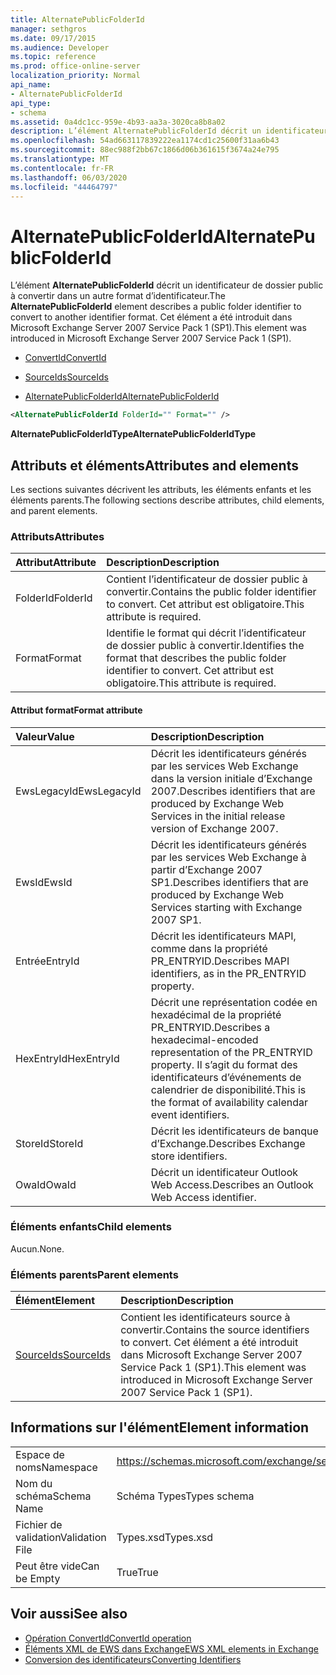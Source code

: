 ```yaml
---
title: AlternatePublicFolderId
manager: sethgros
ms.date: 09/17/2015
ms.audience: Developer
ms.topic: reference
ms.prod: office-online-server
localization_priority: Normal
api_name:
- AlternatePublicFolderId
api_type:
- schema
ms.assetid: 0a4dc1cc-959e-4b93-aa3a-3020ca8b8a02
description: L’élément AlternatePublicFolderId décrit un identificateur de dossier public à convertir dans un autre format d’identificateur. Cet élément a été introduit dans Microsoft Exchange Server 2007 Service Pack 1 (SP1).
ms.openlocfilehash: 54ad663117839222ea1174cd1c25600f31aa6b43
ms.sourcegitcommit: 88ec988f2bb67c1866d06b361615f3674a24e795
ms.translationtype: MT
ms.contentlocale: fr-FR
ms.lasthandoff: 06/03/2020
ms.locfileid: "44464797"
---
```

# <a name="alternatepublicfolderid"></a><span data-ttu-id="e4806-104">AlternatePublicFolderId</span><span class="sxs-lookup"><span data-stu-id="e4806-104">AlternatePublicFolderId</span></span>

<span data-ttu-id="e4806-105">L’élément **AlternatePublicFolderId** décrit un identificateur de dossier public à convertir dans un autre format d’identificateur.</span><span class="sxs-lookup"><span data-stu-id="e4806-105">The **AlternatePublicFolderId** element describes a public folder identifier to convert to another identifier format.</span></span> <span data-ttu-id="e4806-106">Cet élément a été introduit dans Microsoft Exchange Server 2007 Service Pack 1 (SP1).</span><span class="sxs-lookup"><span data-stu-id="e4806-106">This element was introduced in Microsoft Exchange Server 2007 Service Pack 1 (SP1).</span></span> 
  
- [<span data-ttu-id="e4806-107">ConvertId</span><span class="sxs-lookup"><span data-stu-id="e4806-107">ConvertId</span></span>](convertid.md)
  
- [<span data-ttu-id="e4806-108">SourceIds</span><span class="sxs-lookup"><span data-stu-id="e4806-108">SourceIds</span></span>](sourceids.md)
  
- [<span data-ttu-id="e4806-109">AlternatePublicFolderId</span><span class="sxs-lookup"><span data-stu-id="e4806-109">AlternatePublicFolderId</span></span>](alternatepublicfolderid.md)
  
```xml
<AlternatePublicFolderId FolderId="" Format="" />
```

 <span data-ttu-id="e4806-110">**AlternatePublicFolderIdType**</span><span class="sxs-lookup"><span data-stu-id="e4806-110">**AlternatePublicFolderIdType**</span></span>
## <a name="attributes-and-elements"></a><span data-ttu-id="e4806-111">Attributs et éléments</span><span class="sxs-lookup"><span data-stu-id="e4806-111">Attributes and elements</span></span>

<span data-ttu-id="e4806-112">Les sections suivantes décrivent les attributs, les éléments enfants et les éléments parents.</span><span class="sxs-lookup"><span data-stu-id="e4806-112">The following sections describe attributes, child elements, and parent elements.</span></span>
  
### <a name="attributes"></a><span data-ttu-id="e4806-113">Attributs</span><span class="sxs-lookup"><span data-stu-id="e4806-113">Attributes</span></span>

|<span data-ttu-id="e4806-114">**Attribut**</span><span class="sxs-lookup"><span data-stu-id="e4806-114">**Attribute**</span></span>|<span data-ttu-id="e4806-115">**Description**</span><span class="sxs-lookup"><span data-stu-id="e4806-115">**Description**</span></span>|
|:-----|:-----|
|<span data-ttu-id="e4806-116">FolderId</span><span class="sxs-lookup"><span data-stu-id="e4806-116">FolderId</span></span>  <br/> |<span data-ttu-id="e4806-117">Contient l’identificateur de dossier public à convertir.</span><span class="sxs-lookup"><span data-stu-id="e4806-117">Contains the public folder identifier to convert.</span></span> <span data-ttu-id="e4806-118">Cet attribut est obligatoire.</span><span class="sxs-lookup"><span data-stu-id="e4806-118">This attribute is required.</span></span>  <br/> |
|<span data-ttu-id="e4806-119">Format</span><span class="sxs-lookup"><span data-stu-id="e4806-119">Format</span></span>  <br/> |<span data-ttu-id="e4806-120">Identifie le format qui décrit l’identificateur de dossier public à convertir.</span><span class="sxs-lookup"><span data-stu-id="e4806-120">Identifies the format that describes the public folder identifier to convert.</span></span> <span data-ttu-id="e4806-121">Cet attribut est obligatoire.</span><span class="sxs-lookup"><span data-stu-id="e4806-121">This attribute is required.</span></span>  <br/> |
   
#### <a name="format-attribute"></a><span data-ttu-id="e4806-122">Attribut format</span><span class="sxs-lookup"><span data-stu-id="e4806-122">Format attribute</span></span>

|<span data-ttu-id="e4806-123">**Valeur**</span><span class="sxs-lookup"><span data-stu-id="e4806-123">**Value**</span></span>|<span data-ttu-id="e4806-124">**Description**</span><span class="sxs-lookup"><span data-stu-id="e4806-124">**Description**</span></span>|
|:-----|:-----|
|<span data-ttu-id="e4806-125">EwsLegacyId</span><span class="sxs-lookup"><span data-stu-id="e4806-125">EwsLegacyId</span></span>  <br/> |<span data-ttu-id="e4806-126">Décrit les identificateurs générés par les services Web Exchange dans la version initiale d’Exchange 2007.</span><span class="sxs-lookup"><span data-stu-id="e4806-126">Describes identifiers that are produced by Exchange Web Services in the initial release version of Exchange 2007.</span></span>  <br/> |
|<span data-ttu-id="e4806-127">EwsId</span><span class="sxs-lookup"><span data-stu-id="e4806-127">EwsId</span></span>  <br/> |<span data-ttu-id="e4806-128">Décrit les identificateurs générés par les services Web Exchange à partir d’Exchange 2007 SP1.</span><span class="sxs-lookup"><span data-stu-id="e4806-128">Describes identifiers that are produced by Exchange Web Services starting with Exchange 2007 SP1.</span></span>  <br/> |
|<span data-ttu-id="e4806-129">Entrée</span><span class="sxs-lookup"><span data-stu-id="e4806-129">EntryId</span></span>  <br/> |<span data-ttu-id="e4806-130">Décrit les identificateurs MAPI, comme dans la propriété PR_ENTRYID.</span><span class="sxs-lookup"><span data-stu-id="e4806-130">Describes MAPI identifiers, as in the PR_ENTRYID property.</span></span>  <br/> |
|<span data-ttu-id="e4806-131">HexEntryId</span><span class="sxs-lookup"><span data-stu-id="e4806-131">HexEntryId</span></span>  <br/> |<span data-ttu-id="e4806-132">Décrit une représentation codée en hexadécimal de la propriété PR_ENTRYID.</span><span class="sxs-lookup"><span data-stu-id="e4806-132">Describes a hexadecimal-encoded representation of the PR_ENTRYID property.</span></span> <span data-ttu-id="e4806-133">Il s’agit du format des identificateurs d’événements de calendrier de disponibilité.</span><span class="sxs-lookup"><span data-stu-id="e4806-133">This is the format of availability calendar event identifiers.</span></span>  <br/> |
|<span data-ttu-id="e4806-134">StoreId</span><span class="sxs-lookup"><span data-stu-id="e4806-134">StoreId</span></span>  <br/> |<span data-ttu-id="e4806-135">Décrit les identificateurs de banque d’Exchange.</span><span class="sxs-lookup"><span data-stu-id="e4806-135">Describes Exchange store identifiers.</span></span>  <br/> |
|<span data-ttu-id="e4806-136">OwaId</span><span class="sxs-lookup"><span data-stu-id="e4806-136">OwaId</span></span>  <br/> |<span data-ttu-id="e4806-137">Décrit un identificateur Outlook Web Access.</span><span class="sxs-lookup"><span data-stu-id="e4806-137">Describes an Outlook Web Access identifier.</span></span>  <br/> |
   
### <a name="child-elements"></a><span data-ttu-id="e4806-138">Éléments enfants</span><span class="sxs-lookup"><span data-stu-id="e4806-138">Child elements</span></span>

<span data-ttu-id="e4806-139">Aucun.</span><span class="sxs-lookup"><span data-stu-id="e4806-139">None.</span></span>
  
### <a name="parent-elements"></a><span data-ttu-id="e4806-140">Éléments parents</span><span class="sxs-lookup"><span data-stu-id="e4806-140">Parent elements</span></span>

|<span data-ttu-id="e4806-141">**Élément**</span><span class="sxs-lookup"><span data-stu-id="e4806-141">**Element**</span></span>|<span data-ttu-id="e4806-142">**Description**</span><span class="sxs-lookup"><span data-stu-id="e4806-142">**Description**</span></span>|
|:-----|:-----|
|[<span data-ttu-id="e4806-143">SourceIds</span><span class="sxs-lookup"><span data-stu-id="e4806-143">SourceIds</span></span>](sourceids.md) <br/> |<span data-ttu-id="e4806-144">Contient les identificateurs source à convertir.</span><span class="sxs-lookup"><span data-stu-id="e4806-144">Contains the source identifiers to convert.</span></span> <span data-ttu-id="e4806-145">Cet élément a été introduit dans Microsoft Exchange Server 2007 Service Pack 1 (SP1).</span><span class="sxs-lookup"><span data-stu-id="e4806-145">This element was introduced in Microsoft Exchange Server 2007 Service Pack 1 (SP1).</span></span>  <br/> |
   
## <a name="element-information"></a><span data-ttu-id="e4806-146">Informations sur l'élément</span><span class="sxs-lookup"><span data-stu-id="e4806-146">Element information</span></span>

|||
|:-----|:-----|
|<span data-ttu-id="e4806-147">Espace de noms</span><span class="sxs-lookup"><span data-stu-id="e4806-147">Namespace</span></span>  <br/> |https://schemas.microsoft.com/exchange/services/2006/types  <br/> |
|<span data-ttu-id="e4806-148">Nom du schéma</span><span class="sxs-lookup"><span data-stu-id="e4806-148">Schema Name</span></span>  <br/> |<span data-ttu-id="e4806-149">Schéma Types</span><span class="sxs-lookup"><span data-stu-id="e4806-149">Types schema</span></span>  <br/> |
|<span data-ttu-id="e4806-150">Fichier de validation</span><span class="sxs-lookup"><span data-stu-id="e4806-150">Validation File</span></span>  <br/> |<span data-ttu-id="e4806-151">Types.xsd</span><span class="sxs-lookup"><span data-stu-id="e4806-151">Types.xsd</span></span>  <br/> |
|<span data-ttu-id="e4806-152">Peut être vide</span><span class="sxs-lookup"><span data-stu-id="e4806-152">Can be Empty</span></span>  <br/> |<span data-ttu-id="e4806-153">True</span><span class="sxs-lookup"><span data-stu-id="e4806-153">True</span></span>  <br/> |
   
## <a name="see-also"></a><span data-ttu-id="e4806-154">Voir aussi</span><span class="sxs-lookup"><span data-stu-id="e4806-154">See also</span></span>

- [<span data-ttu-id="e4806-155">Opération ConvertId</span><span class="sxs-lookup"><span data-stu-id="e4806-155">ConvertId operation</span></span>](convertid-operation.md)
- [<span data-ttu-id="e4806-156">Éléments XML de EWS dans Exchange</span><span class="sxs-lookup"><span data-stu-id="e4806-156">EWS XML elements in Exchange</span></span>](ews-xml-elements-in-exchange.md)
- [<span data-ttu-id="e4806-157">Conversion des identificateurs</span><span class="sxs-lookup"><span data-stu-id="e4806-157">Converting Identifiers</span></span>](https://msdn.microsoft.com/library/a5391746-b6ef-4f48-8fc8-8255258651aa%28Office.15%29.aspx)

